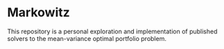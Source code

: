 # Markowitz
This repository is a personal exploration and implementation of published solvers to the mean-variance optimal portfolio problem.
